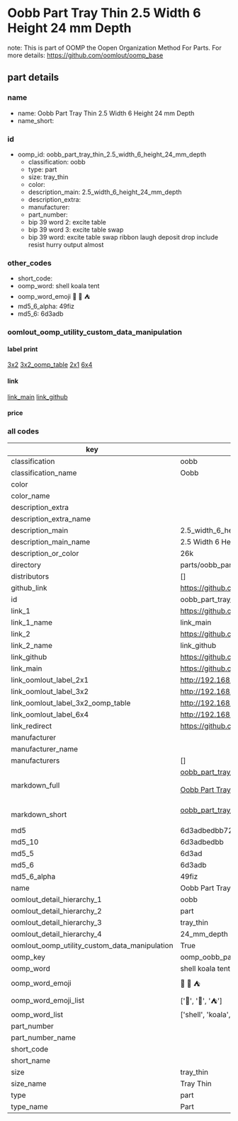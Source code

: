 # Oobb Part Tray Thin 2.5 Width 6 Height 24 mm Depth  

note: This is part of OOMP the Oopen Organization Method For Parts. For more details: https://github.com/oomlout/oomp_base

##  part details
  







### name
* name: Oobb Part Tray Thin 2.5 Width 6 Height 24 mm Depth
* name_short: 
### id
* oomp_id: oobb_part_tray_thin_2.5_width_6_height_24_mm_depth
  * classification: oobb
  * type: part
  * size: tray_thin
  * color: 
  * description_main: 2.5_width_6_height_24_mm_depth
  * description_extra: 
  * manufacturer: 
  * part_number: 
  * bip 39 word 2: excite table
  * bip 39 word 3: excite table swap
  * bip 39 word: excite table swap ribbon laugh deposit drop include resist hurry output almost

### other_codes
* short_code: 
* oomp_word: shell koala tent
* oomp_word_emoji :shell: :koala: :tent:
* md5_6_alpha: 49fiz
* md5_6: 6d3adb






### oomlout_oomp_utility_custom_data_manipulation
#### label print
[3x2](http://192.168.1.245:1112/?label=oomp%2049fiz)
[3x2_oomp_table](http://192.168.1.108:1112/?label=oomp%2049fiz)
[2x1](http://192.168.1.242:1112/?label=oomp%2049fiz)
[6x4](http://192.168.1.55:1112/?label=oomp%2049fiz)    

#### link

[link_main](https://github.com/oomlout/oomlout_oomp_version_1_messy/tree/main/parts/oobb_part_tray_thin_2.5_width_6_height_24_mm_depth) [link_github](https://github.com/oomlout/oomlout_oomp_version_1_messy/tree/main/parts/oobb_part_tray_thin_2.5_width_6_height_24_mm_depth)                             

#### price







### all codes 
| key | value |  
| --- | --- |  
| classification | oobb |  
| classification_name | Oobb |  
| color |  |  
| color_name |  |  
| description_extra |  |  
| description_extra_name |  |  
| description_main | 2.5_width_6_height_24_mm_depth |  
| description_main_name | 2.5 Width 6 Height 24 mm Depth |  
| description_or_color | 26k |  
| directory | parts/oobb_part_tray_thin_2.5_width_6_height_24_mm_depth |  
| distributors | [] |  
| github_link | https://github.com/oomlout/oomlout_oomp_part_src/tree/main/parts/oobb_part_tray_thin_2.5_width_6_height_24_mm_depth |  
| id | oobb_part_tray_thin_2.5_width_6_height_24_mm_depth |  
| link_1 | https://github.com/oomlout/oomlout_oomp_version_1_messy/tree/main/parts/oobb_part_tray_thin_2.5_width_6_height_24_mm_depth |  
| link_1_name | link_main |  
| link_2 | https://github.com/oomlout/oomlout_oomp_version_1_messy/tree/main/parts/oobb_part_tray_thin_2.5_width_6_height_24_mm_depth |  
| link_2_name | link_github |  
| link_github | https://github.com/oomlout/oomlout_oomp_version_1_messy/tree/main/parts/oobb_part_tray_thin_2.5_width_6_height_24_mm_depth |  
| link_main | https://github.com/oomlout/oomlout_oomp_version_1_messy/tree/main/parts/oobb_part_tray_thin_2.5_width_6_height_24_mm_depth |  
| link_oomlout_label_2x1 | http://192.168.1.242:1112/?label=oomp%2049fiz |  
| link_oomlout_label_3x2 | http://192.168.1.245:1112/?label=oomp%2049fiz |  
| link_oomlout_label_3x2_oomp_table | http://192.168.1.108:1112/?label=oomp%2049fiz |  
| link_oomlout_label_6x4 | http://192.168.1.55:1112/?label=oomp%2049fiz |  
| link_redirect | https://github.com/oomlout/oomlout_oomp_version_1_messy/tree/main/parts/oobb_part_tray_thin_2.5_width_6_height_24_mm_depth |  
| manufacturer |  |  
| manufacturer_name |  |  
| manufacturers | [] |  
| markdown_full | [oobb_part_tray_thin_2.5_width_6_height_24_mm_depth](none)<br>[](none)<br>[Oobb Part Tray Thin 2.5 Width 6 Height 24 Mm Depth](none)<br><br> |  
| markdown_short | [oobb_part_tray_thin_2.5_width_6_height_24_mm_depth](none)<br><br> |  
| md5 | 6d3adbedbb72686cec3ecb91b6b73a76 |  
| md5_10 | 6d3adbedbb |  
| md5_5 | 6d3ad |  
| md5_6 | 6d3adb |  
| md5_6_alpha | 49fiz |  
| name | Oobb Part Tray Thin 2.5 Width 6 Height 24 mm Depth |  
| oomlout_detail_hierarchy_1 | oobb |  
| oomlout_detail_hierarchy_2 | part |  
| oomlout_detail_hierarchy_3 | tray_thin |  
| oomlout_detail_hierarchy_4 | 24_mm_depth |  
| oomlout_oomp_utility_custom_data_manipulation | True |  
| oomp_key | oomp_oobb_part_tray_thin_2.5_width_6_height_24_mm_depth |  
| oomp_word | shell koala tent |  
| oomp_word_emoji | :shell: :koala: :tent: |  
| oomp_word_emoji_list | [':shell:', ':koala:', ':tent:'] |  
| oomp_word_list | ['shell', 'koala', 'tent'] |  
| part_number |  |  
| part_number_name |  |  
| short_code |  |  
| short_name |  |  
| size | tray_thin |  
| size_name | Tray Thin |  
| type | part |  
| type_name | Part |  
